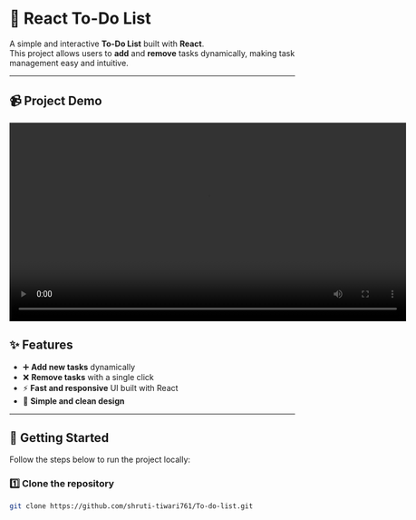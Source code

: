 # 📝 React To-Do List

A simple and interactive **To-Do List** built with **React**.  
This project allows users to **add** and **remove** tasks dynamically, making task management easy and intuitive.

---

## 📹 Project Demo

<video src="https://github.com/shruti-tiwari761/To-do-list/raw/main/todolist.mp4" controls="controls" width="700">
  Your browser does not support the video tag.
</video>

## ✨ Features

- ➕ **Add new tasks** dynamically  
- ❌ **Remove tasks** with a single click  
- ⚡ **Fast and responsive** UI built with React  
- 🎨 **Simple and clean design**

---

## 🚀 Getting Started

Follow the steps below to run the project locally:

### 1️⃣ Clone the repository
```bash
git clone https://github.com/shruti-tiwari761/To-do-list.git
